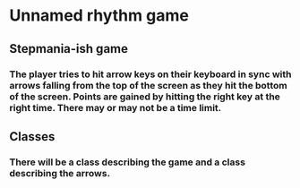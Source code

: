 # Unnamed rhythm game

## Stepmania-ish game

### The player tries to hit arrow keys on their keyboard in sync with arrows falling from the top of the screen as they hit the bottom of the screen. Points are gained by hitting the right key at the right time. There may or may not be a time limit.

## Classes

### There will be a class describing the game and a class describing the arrows.